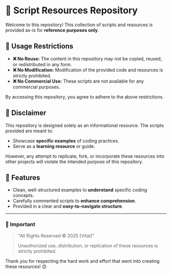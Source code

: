 # 🌟 Script Resources Repository

Welcome to this repository! This collection of scripts and resources is provided as-is for **reference purposes only**.

## 🚫 Usage Restrictions

- **❌ No Reuse:** The content in this repository may not be copied, reused, or redistributed in any form.
- **❌ No Modification:** Modification of the provided code and resources is strictly prohibited.
- **❌ No Commercial Use:** These scripts are not available for any commercial purposes.

By accessing this repository, you agree to adhere to the above restrictions. 

## 📜 Disclaimer

This repository is designed solely as an informational resource. The scripts provided are meant to:

- Showcase **specific examples** of coding practices.
- Serve as a **learning resource** or guide.

However, any attempt to replicate, fork, or incorporate these resources into other projects will violate the intended purpose of this repository.

## 🌈 Features

- Clean, well-structured examples to **understand** specific coding concepts.
- Carefully commented scripts to **enhance comprehension**.
- Provided in a clear and **easy-to-navigate structure**.

---

### 🛑 Important

> "All Rights Reserved © 2025 [Vital]"
> 
> Unauthorized use, distribution, or replication of these resources is strictly prohibited.

Thank you for respecting the hard work and effort that went into creating these resources! 😊
